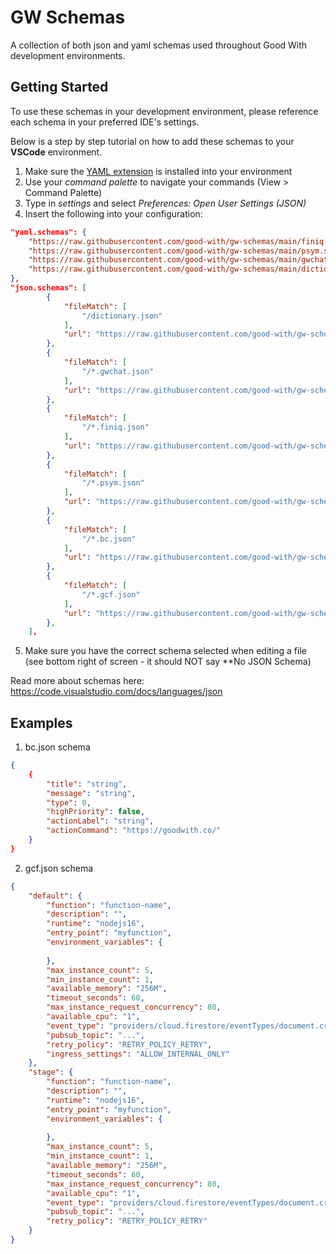 # GW Schemas
A collection of both json and yaml schemas used throughout Good With development environments.

## Getting Started
To use these schemas in your development environment, please reference each schema in your preferred IDE's settings.

Below is a step by step tutorial on how to add these schemas to your **VSCode** environment.


1. Make sure the [YAML extension](https://marketplace.visualstudio.com/items?itemName=redhat.vscode-yaml) is installed into your environment
2. Use your *command palette* to navigate your commands (View > Command Palette)
3. Type in *settings* and select *Preferences: Open User Settings (JSON)*
4. Insert the following into your configuration:

```json
"yaml.schemas": {
    "https://raw.githubusercontent.com/good-with/gw-schemas/main/finiq.schema.json": "/*.finiq.yaml",
    "https://raw.githubusercontent.com/good-with/gw-schemas/main/psym.schema.json": "/*.psym.yaml",
    "https://raw.githubusercontent.com/good-with/gw-schemas/main/gwchat.schema.json": "/*.gwchat.yaml",
    "https://raw.githubusercontent.com/good-with/gw-schemas/main/dictionary.schema.json": "/dictionary.yaml",
},
"json.schemas": [
        {
            "fileMatch": [
                "/dictionary.json"
            ],
            "url": "https://raw.githubusercontent.com/good-with/gw-schemas/main/dictionary.schema.json"
        },
        {
            "fileMatch": [
                "/*.gwchat.json"
            ],
            "url": "https://raw.githubusercontent.com/good-with/gw-schemas/main/gwchat.schema.json"
        },
        {
            "fileMatch": [
                "/*.finiq.json"
            ],
            "url": "https://raw.githubusercontent.com/good-with/gw-schemas/main/finiq.schema.json"
        },
        {
            "fileMatch": [
                "/*.psym.json"
            ],
            "url": "https://raw.githubusercontent.com/good-with/gw-schemas/main/psym.schema.json"
        },
        {
            "fileMatch": [
                "/*.bc.json"
            ],
            "url": "https://raw.githubusercontent.com/good-with/gw-schemas/main/bc.schema.json"
        },
        {
            "fileMatch": [
                "/*.gcf.json"
            ],
            "url": "https://raw.githubusercontent.com/good-with/gw-schemas/main/gcf.schema.json"
        },
    ],
```

5. Make sure you have the correct schema selected when editing a file (see bottom right of screen - it should NOT say **No JSON Schema)

Read more about schemas here: https://code.visualstudio.com/docs/languages/json

## Examples

1. bc.json schema
```json
{
    {
        "title": "string",
        "message": "string",
        "type": 0,
        "highPriority": false,
        "actionLabel": "string",
        "actionCommand": "https://goodwith.co/"
    }
}
```

2. gcf.json schema
```json
{
    "default": {
        "function": "function-name",
        "description": "",
        "runtime": "nodejs16",
        "entry_point": "myfunction",
        "environment_variables": {
    
        },
        "max_instance_count": 5,
        "min_instance_count": 1,
        "available_memory": "256M",
        "timeout_seconds": 60,
        "max_instance_request_concurrency": 80,
        "available_cpu": "1",
        "event_type": "providers/cloud.firestore/eventTypes/document.create",
        "pubsub_topic": "...",
        "retry_policy": "RETRY_POLICY_RETRY",
        "ingress_settings": "ALLOW_INTERNAL_ONLY"
    },
    "stage": {
        "function": "function-name",
        "description": "",
        "runtime": "nodejs16",
        "entry_point": "myfunction",
        "environment_variables": {
    
        },
        "max_instance_count": 5,
        "min_instance_count": 1,
        "available_memory": "256M",
        "timeout_seconds": 60,
        "max_instance_request_concurrency": 80,
        "available_cpu": "1",
        "event_type": "providers/cloud.firestore/eventTypes/document.create",
        "pubsub_topic": "...",
        "retry_policy": "RETRY_POLICY_RETRY"
    }
}
```
